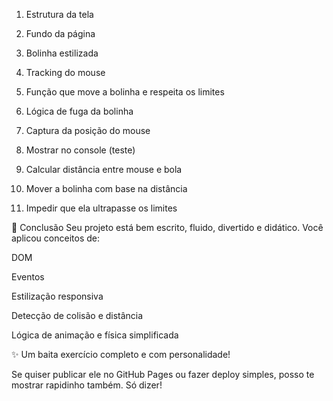 1. Estrutura da tela
2. Fundo da página
3. Bolinha estilizada
5. Tracking do mouse
4. Função que move a bolinha e respeita os limites
6. Lógica de fuga da bolinha

1. Captura da posição do mouse
2. Mostrar no console (teste)
3. Calcular distância entre mouse e bola
4. Mover a bolinha com base na distância
5. Impedir que ela ultrapasse os limites

🧡 Conclusão
Seu projeto está bem escrito, fluido, divertido e didático. Você aplicou conceitos de:

DOM

Eventos

Estilização responsiva

Detecção de colisão e distância

Lógica de animação e física simplificada

✨ Um baita exercício completo e com personalidade!

Se quiser publicar ele no GitHub Pages ou fazer deploy simples, posso te mostrar rapidinho também. Só dizer!